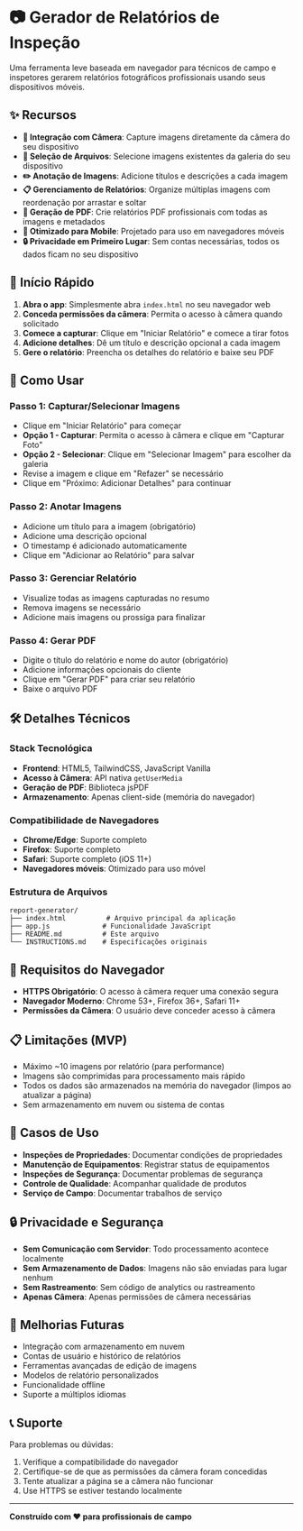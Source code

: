 # 📷 Gerador de Relatórios de Inspeção

Uma ferramenta leve baseada em navegador para técnicos de campo e inspetores gerarem relatórios fotográficos profissionais usando seus dispositivos móveis.

## ✨ Recursos

- **📸 Integração com Câmera**: Capture imagens diretamente da câmera do seu dispositivo
- **📁 Seleção de Arquivos**: Selecione imagens existentes da galeria do seu dispositivo
- **✏️ Anotação de Imagens**: Adicione títulos e descrições a cada imagem
- **📋 Gerenciamento de Relatórios**: Organize múltiplas imagens com reordenação por arrastar e soltar
- **📄 Geração de PDF**: Crie relatórios PDF profissionais com todas as imagens e metadados
- **📱 Otimizado para Mobile**: Projetado para uso em navegadores móveis
- **🔒 Privacidade em Primeiro Lugar**: Sem contas necessárias, todos os dados ficam no seu dispositivo

## 🚀 Início Rápido

1. **Abra o app**: Simplesmente abra `index.html` no seu navegador web
2. **Conceda permissões da câmera**: Permita o acesso à câmera quando solicitado
3. **Comece a capturar**: Clique em "Iniciar Relatório" e comece a tirar fotos
4. **Adicione detalhes**: Dê um título e descrição opcional a cada imagem
5. **Gere o relatório**: Preencha os detalhes do relatório e baixe seu PDF

## 📱 Como Usar

### Passo 1: Capturar/Selecionar Imagens
- Clique em "Iniciar Relatório" para começar
- **Opção 1 - Capturar**: Permita o acesso à câmera e clique em "Capturar Foto"
- **Opção 2 - Selecionar**: Clique em "Selecionar Imagem" para escolher da galeria
- Revise a imagem e clique em "Refazer" se necessário
- Clique em "Próximo: Adicionar Detalhes" para continuar

### Passo 2: Anotar Imagens
- Adicione um título para a imagem (obrigatório)
- Adicione uma descrição opcional
- O timestamp é adicionado automaticamente
- Clique em "Adicionar ao Relatório" para salvar

### Passo 3: Gerenciar Relatório
- Visualize todas as imagens capturadas no resumo
- Remova imagens se necessário
- Adicione mais imagens ou prossiga para finalizar

### Passo 4: Gerar PDF
- Digite o título do relatório e nome do autor (obrigatório)
- Adicione informações opcionais do cliente
- Clique em "Gerar PDF" para criar seu relatório
- Baixe o arquivo PDF

## 🛠️ Detalhes Técnicos

### Stack Tecnológica
- **Frontend**: HTML5, TailwindCSS, JavaScript Vanilla
- **Acesso à Câmera**: API nativa `getUserMedia`
- **Geração de PDF**: Biblioteca jsPDF
- **Armazenamento**: Apenas client-side (memória do navegador)

### Compatibilidade de Navegadores
- **Chrome/Edge**: Suporte completo
- **Firefox**: Suporte completo
- **Safari**: Suporte completo (iOS 11+)
- **Navegadores móveis**: Otimizado para uso móvel

### Estrutura de Arquivos
```
report-generator/
├── index.html          # Arquivo principal da aplicação
├── app.js             # Funcionalidade JavaScript
├── README.md          # Este arquivo
└── INSTRUCTIONS.md    # Especificações originais
```

## 🔧 Requisitos do Navegador

- **HTTPS Obrigatório**: O acesso à câmera requer uma conexão segura
- **Navegador Moderno**: Chrome 53+, Firefox 36+, Safari 11+
- **Permissões da Câmera**: O usuário deve conceder acesso à câmera

## 📋 Limitações (MVP)

- Máximo ~10 imagens por relatório (para performance)
- Imagens são comprimidas para processamento mais rápido
- Todos os dados são armazenados na memória do navegador (limpos ao atualizar a página)
- Sem armazenamento em nuvem ou sistema de contas

## 🎯 Casos de Uso

- **Inspeções de Propriedades**: Documentar condições de propriedades
- **Manutenção de Equipamentos**: Registrar status de equipamentos
- **Inspeções de Segurança**: Documentar problemas de segurança
- **Controle de Qualidade**: Acompanhar qualidade de produtos
- **Serviço de Campo**: Documentar trabalhos de serviço

## 🔒 Privacidade e Segurança

- **Sem Comunicação com Servidor**: Todo processamento acontece localmente
- **Sem Armazenamento de Dados**: Imagens não são enviadas para lugar nenhum
- **Sem Rastreamento**: Sem código de analytics ou rastreamento
- **Apenas Câmera**: Apenas permissões de câmera necessárias

## 🚀 Melhorias Futuras

- Integração com armazenamento em nuvem
- Contas de usuário e histórico de relatórios
- Ferramentas avançadas de edição de imagens
- Modelos de relatório personalizados
- Funcionalidade offline
- Suporte a múltiplos idiomas

## 📞 Suporte

Para problemas ou dúvidas:
1. Verifique a compatibilidade do navegador
2. Certifique-se de que as permissões da câmera foram concedidas
3. Tente atualizar a página se a câmera não funcionar
4. Use HTTPS se estiver testando localmente

---

**Construído com ❤️ para profissionais de campo**

